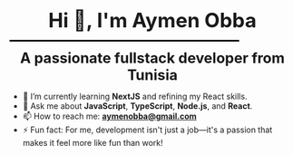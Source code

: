 <p align="center">
  <strong style="font-size: 2.5em;">Hi 👋, I'm Aymen Obba</strong>
</p>
<p align="center">
  <hr style="border: 0.5px solid #000; width: 80%;"/>
</p>
<p align="center">
  <strong style="font-size: 1.8em;">A passionate fullstack developer from Tunisia</strong>
</p>



- 🌱 I’m currently learning **NextJS** and refining my React skills.
- 💬 Ask me about **JavaScript**, **TypeScript**, **Node.js**, and **React**.
- 📫 How to reach me: **aymenobba@gmail.com**
- ⚡ Fun fact: For me, development isn't just a job—it's a passion that makes it feel more like fun than work!

